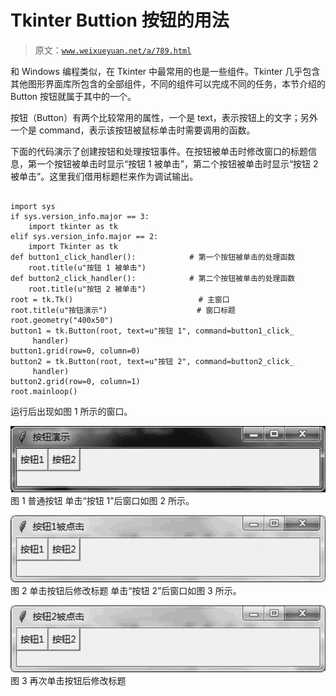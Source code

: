 # Tkinter Buttion 按钮的用法

> 原文：[`www.weixueyuan.net/a/789.html`](http://www.weixueyuan.net/a/789.html)

和 Windows 编程类似，在 Tkinter 中最常用的也是一些组件。Tkinter 几乎包含其他图形界面库所包含的全部组件，不同的组件可以完成不同的任务，本节介绍的 Button 按钮就属于其中的一个。

按钮（Button）有两个比较常用的属性，一个是 text，表示按钮上的文字；另外一个是 command，表示该按钮被鼠标单击时需要调用的函数。

下面的代码演示了创建按钮和处理按钮事件。在按钮被单击时修改窗口的标题信息，第一个按钮被单击时显示“按钮 1 被单击”，第二个按钮被单击时显示“按钮 2 被单击”。这里我们借用标题栏来作为调试输出。

```

import sys
if sys.version_info.major == 3:
    import tkinter as tk
elif sys.version_info.major == 2:
    import Tkinter as tk
def button1_click_handler():            # 第一个按钮被单击的处理函数
    root.title(u"按钮 1 被单击")
def button2_click_handler():            # 第二个按钮被单击的处理函数
    root.title(u"按钮 2 被单击")
root = tk.Tk()                            # 主窗口
root.title(u"按钮演示")                    # 窗口标题
root.geometry("400x50")
button1 = tk.Button(root, text=u"按钮 1", command=button1_click_
     handler)
button1.grid(row=0, column=0)
button2 = tk.Button(root, text=u"按钮 2", command=button2_click_
     handler)
button2.grid(row=0, column=1)
root.mainloop()
```

运行后出现如图 1 所示的窗口。

![](img/996cf8cf103e3dfecab37b7550f74e1d.png)
图 1 普通按钮
单击“按钮 1”后窗口如图 2 所示。

![](img/776fd12149affec6af5d4518b38137a8.png)
图 2 单击按钮后修改标题
单击“按钮 2”后窗口如图 3 所示。

![](img/c138be8a1a6adb6a583b689c7c56e634.png)
图 3 再次单击按钮后修改标题